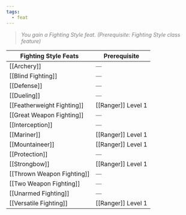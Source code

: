 ```yaml
---
tags:
  - feat
---
```

> <span style="color:rgb(125, 125, 125)">*You gain a Fighting Style feat. (Prerequisite: Fighting Style class feature)*</span>


| Fighting Style Feats       | Prerequisite                                    |
| -------------------------- | ----------------------------------------------- |
| [[Archery]]                | <span style="color:rgb(125, 125, 125)">—</span> |
| [[Blind Fighting]]         | <span style="color:rgb(125, 125, 125)">—</span> |
| [[Defense]]                | <span style="color:rgb(125, 125, 125)">—</span> |
| [[Dueling]]                | <span style="color:rgb(125, 125, 125)">—</span> |
| [[Featherweight Fighting]] | [[Ranger]] Level 1                              |
| [[Great Weapon Fighting]]  | <span style="color:rgb(125, 125, 125)">—</span> |
| [[Interception]]           | <span style="color:rgb(125, 125, 125)">—</span> |
| [[Mariner]]                | [[Ranger]] Level 1                              |
| [[Mountaineer]]            | [[Ranger]] Level 1                              |
| [[Protection]]             | <span style="color:rgb(125, 125, 125)">—</span> |
| [[Strongbow]]              | [[Ranger]] Level 1                              |
| [[Thrown Weapon Fighting]] | <span style="color:rgb(125, 125, 125)">—</span> |
| [[Two Weapon Fighting]]    | <span style="color:rgb(125, 125, 125)">—</span> |
| [[Unarmed Fighting]]       | <span style="color:rgb(125, 125, 125)">—</span> |
| [[Versatile Fighting]]     | [[Ranger]] Level 1                              |
